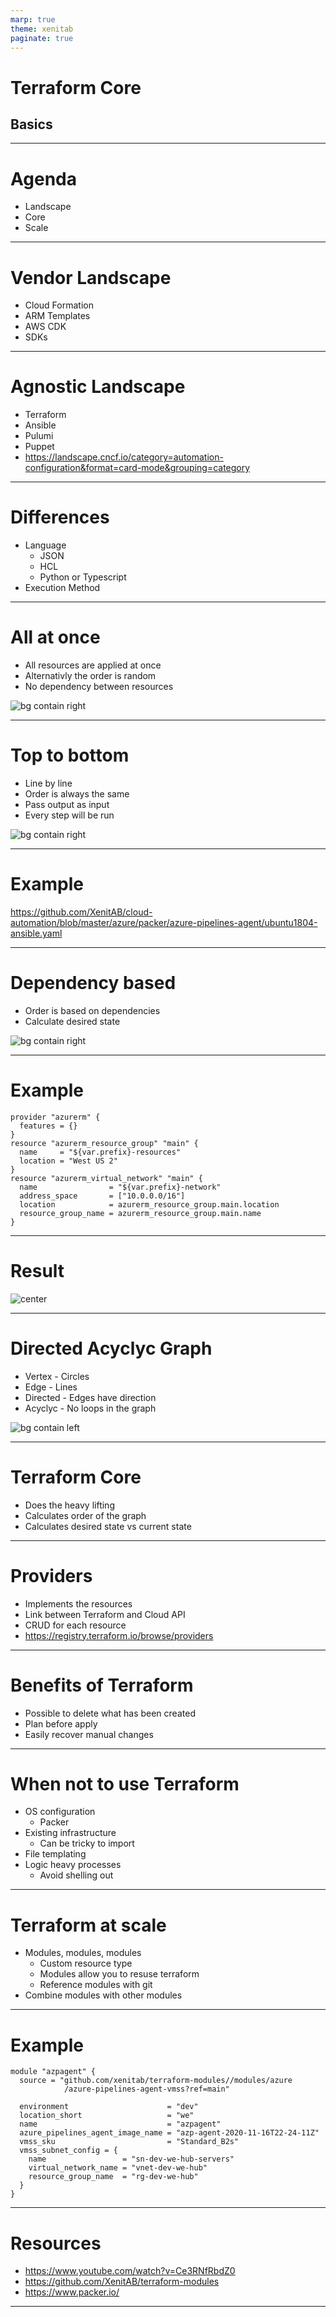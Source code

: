 ```yaml
---
marp: true
theme: xenitab
paginate: true
---
```


<!-- _paginate: false -->
<!-- _class: lead -->

# Terraform Core
## Basics

---

<!-- _paginate: false -->
<!-- _class: lead -->

# Agenda

- Landscape
- Core
- Scale

---

# Vendor Landscape

- Cloud Formation
- ARM Templates
- AWS CDK
- SDKs

---

# Agnostic Landscape

- Terraform
- Ansible
- Pulumi
- Puppet
- https://landscape.cncf.io/category=automation-configuration&format=card-mode&grouping=category

---

# Differences

- Language
  - JSON
  - HCL
  - Python or Typescript
- Execution Method

---

# All at once

- All resources are applied at once
- Alternativly the order is random
- No dependency between resources

![bg contain right](./assets/all-at-once.jpg)

---

# Top to bottom

- Line by line
- Order is always the same
- Pass output as input
- Every step will be run

![bg contain right](./assets/top-to-bottom.jpg)

---

# Example

https://github.com/XenitAB/cloud-automation/blob/master/azure/packer/azure-pipelines-agent/ubuntu1804-ansible.yaml

---

# Dependency based

- Order is based on dependencies
- Calculate desired state

![bg contain right](./assets/dependency.jpg)

---

# Example

```hcl
provider "azurerm" {
  features = {}
}
resource "azurerm_resource_group" "main" {
  name     = "${var.prefix}-resources"
  location = "West US 2"
}
resource "azurerm_virtual_network" "main" {
  name                = "${var.prefix}-network"
  address_space       = ["10.0.0.0/16"]
  location            = azurerm_resource_group.main.location
  resource_group_name = azurerm_resource_group.main.name
}
```

---

# Result

![center](./assets/graph.jpg)

---

# Directed Acyclyc Graph

- Vertex - Circles
- Edge - Lines
- Directed - Edges have direction
- Acyclyc - No loops in the graph

![bg contain left](./assets/dag.jpg)

---

# Terraform Core

- Does the heavy lifting
- Calculates order of the graph
- Calculates desired state vs current state

---

# Providers

- Implements the resources
- Link between Terraform and Cloud API
- CRUD for each resource
- https://registry.terraform.io/browse/providers

---

# Benefits of Terraform

- Possible to delete what has been created
- Plan before apply
- Easily recover manual changes

---

# When not to use Terraform

- OS configuration
  - Packer
- Existing infrastructure
  - Can be tricky to import
- File templating
- Logic heavy processes
  - Avoid shelling out

---

# Terraform at scale

- Modules, modules, modules
  - Custom resource type
  - Modules allow you to resuse terraform
  - Reference modules with git
- Combine modules with other modules

---

# Example

```hcl
module "azpagent" {
  source = "github.com/xenitab/terraform-modules//modules/azure
            /azure-pipelines-agent-vmss?ref=main"

  environment                      = "dev"
  location_short                   = "we"
  name                             = "azpagent"
  azure_pipelines_agent_image_name = "azp-agent-2020-11-16T22-24-11Z"
  vmss_sku                         = "Standard_B2s"
  vmss_subnet_config = {
    name                 = "sn-dev-we-hub-servers"
    virtual_network_name = "vnet-dev-we-hub"
    resource_group_name  = "rg-dev-we-hub"
  }
}
```

---

# Resources

- https://www.youtube.com/watch?v=Ce3RNfRbdZ0
- https://github.com/XenitAB/terraform-modules
- https://www.packer.io/

---

